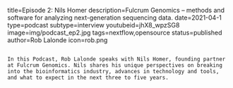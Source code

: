 title=Episode 2: Nils Homer
description=Fulcrum Genomics – methods and software for analyzing next-generation sequencing data.
date=2021-04-1
type=podcast
subtype=interview
youtubeid=jhX8_wpzSG8
image=img/podcast_ep2.jpg
tags=nextflow,opensource
status=published
author=Rob Lalonde
icon=rob.png
~~~~~~

In this Podcast, Rob Lalonde speaks with Nils Homer, founding partner at Fulcrum Genomics. Nils shares his unique perspectives on breaking into the bioinformatics industry, advances in technology and tools, and what to expect in the next three to five years.
